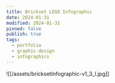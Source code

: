 ```yaml
---
title: Brickset LEGO Infographic
date: 2024-01-31
modified: 2024-01-31
pinned: false
publish: true
tags:
  - portfolio
  - graphic-design
  - infographics
---
```


![[/assets/bricksetInfographic-v1_3_l.jpg]]
